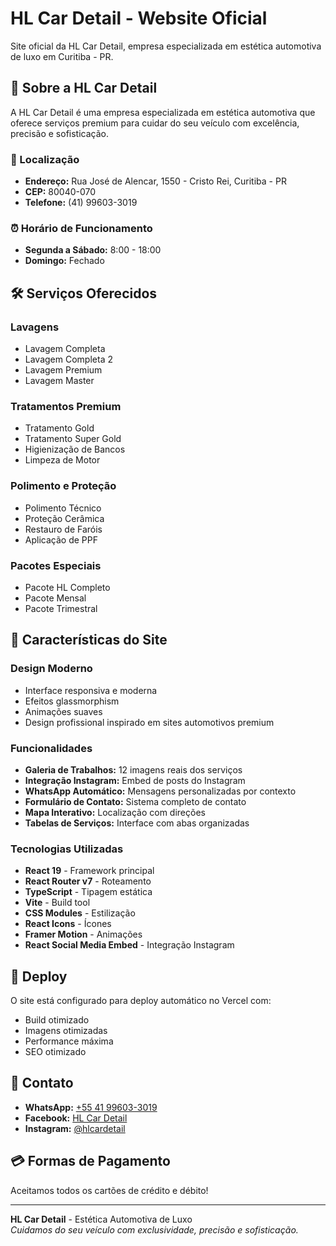 # HL Car Detail - Website Oficial

Site oficial da HL Car Detail, empresa especializada em estética automotiva de luxo em Curitiba - PR.

## 🚗 Sobre a HL Car Detail

A HL Car Detail é uma empresa especializada em estética automotiva que oferece serviços premium para cuidar do seu veículo com excelência, precisão e sofisticação.

### 📍 Localização
- **Endereço:** Rua José de Alencar, 1550 - Cristo Rei, Curitiba - PR
- **CEP:** 80040-070
- **Telefone:** (41) 99603-3019

### ⏰ Horário de Funcionamento
- **Segunda a Sábado:** 8:00 - 18:00
- **Domingo:** Fechado

## 🛠️ Serviços Oferecidos

### Lavagens
- Lavagem Completa
- Lavagem Completa 2
- Lavagem Premium
- Lavagem Master

### Tratamentos Premium
- Tratamento Gold
- Tratamento Super Gold
- Higienização de Bancos
- Limpeza de Motor

### Polimento e Proteção
- Polimento Técnico
- Proteção Cerâmica
- Restauro de Faróis
- Aplicação de PPF

### Pacotes Especiais
- Pacote HL Completo
- Pacote Mensal
- Pacote Trimestral

## 🌟 Características do Site

### Design Moderno
- Interface responsiva e moderna
- Efeitos glassmorphism
- Animações suaves
- Design profissional inspirado em sites automotivos premium

### Funcionalidades
- **Galeria de Trabalhos:** 12 imagens reais dos serviços
- **Integração Instagram:** Embed de posts do Instagram
- **WhatsApp Automático:** Mensagens personalizadas por contexto
- **Formulário de Contato:** Sistema completo de contato
- **Mapa Interativo:** Localização com direções
- **Tabelas de Serviços:** Interface com abas organizadas

### Tecnologias Utilizadas
- **React 19** - Framework principal
- **React Router v7** - Roteamento
- **TypeScript** - Tipagem estática
- **Vite** - Build tool
- **CSS Modules** - Estilização
- **React Icons** - Ícones
- **Framer Motion** - Animações
- **React Social Media Embed** - Integração Instagram

## 🚀 Deploy

O site está configurado para deploy automático no Vercel com:
- Build otimizado
- Imagens otimizadas
- Performance máxima
- SEO otimizado

## 📱 Contato

- **WhatsApp:** [+55 41 99603-3019](https://wa.me/+5541996003019)
- **Facebook:** [HL Car Detail](https://www.facebook.com/hllavacaresteticaautomotiva/)
- **Instagram:** [@hlcardetail](https://www.instagram.com/p/C51E7L4PRy6/)

## 💳 Formas de Pagamento

Aceitamos todos os cartões de crédito e débito!

---

**HL Car Detail** - Estética Automotiva de Luxo  
*Cuidamos do seu veículo com exclusividade, precisão e sofisticação.*
